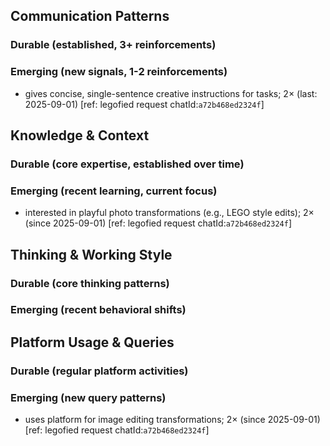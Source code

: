## Communication Patterns
### Durable (established, 3+ reinforcements)

### Emerging (new signals, 1-2 reinforcements)
- gives concise, single-sentence creative instructions for tasks; 2× (last: 2025-09-01) [ref: legofied request chatId:`a72b468ed2324f`]

## Knowledge & Context
### Durable (core expertise, established over time)

### Emerging (recent learning, current focus)
- interested in playful photo transformations (e.g., LEGO style edits); 2× (since 2025-09-01) [ref: legofied request chatId:`a72b468ed2324f`]

## Thinking & Working Style
### Durable (core thinking patterns)

### Emerging (recent behavioral shifts)

## Platform Usage & Queries
### Durable (regular platform activities)

### Emerging (new query patterns)
- uses platform for image editing transformations; 2× (since 2025-09-01) [ref: legofied request chatId:`a72b468ed2324f`]